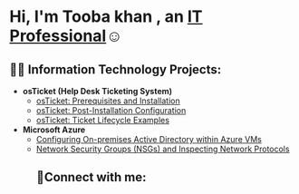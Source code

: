 <h1>Hi, I'm Tooba khan , an <a href="https://linkedin.com/in/Toobakhan">IT Professional</a>☺</h1>

<h2>👨‍💻 Information Technology Projects:</h2>

- <b>osTicket (Help Desk Ticketing System)</b>
  - [osTicket: Prerequisites and Installation](https://github.com/ToobaKha/osticket-prereqs)
  - [osTicket: Post-Installation Configuration](https://github.com/ToobaKha/post-install-config)
  - [osTicket: Ticket Lifecycle Examples](https://github.com/ToobaKha/ticket-lifecycle)
- <b>Microsoft Azure</b>
  - [Configuring On-premises Active Directory within Azure VMs](https://github.com/ToobaKHA/configure-ad)
  - [Network Security Groups (NSGs) and Inspecting Network Protocols](https://github.com/ToobaKha/azure-network-protocols)<h2>🤳Connect with me:</h2>
